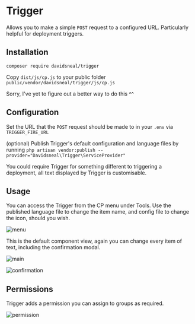 # Trigger

Allows you to make a simple `POST` request to a configured URL. Particularly helpful for deployment triggers.

## Installation 

`composer require davidsneal/trigger`

Copy `dist/js/cp.js` to your public folder `public/vendor/davidsneal/trigger/js/cp.js`

Sorry, I've yet to figure out a better way to do this ^^

## Configuration

Set the URL that the `POST` request should be made to in your `.env` via `TRIGGER_FIRE_URL`

(optional) Publish Trigger's default configuration and language files by running `php artisan vendor:publish --provider="Davidsneal\Trigger\ServiceProvider"`

You could require Trigger for something different to triggering a deployment, all text displayed by Trigger is customisable.

## Usage

You can access the Trigger from the CP menu under Tools. Use the published language file to change the item name, and config file to change the icon, should you wish.

![menu](https://github.com/davidsneal/statamic-trigger/blob/master/img/menu.png?raw=true)

This is the default component view, again you can change every item of text, including the confirmation modal.

![main](https://github.com/davidsneal/statamic-trigger/blob/master/img/main-screen.png?raw=true)

![confirmation](https://github.com/davidsneal/statamic-trigger/blob/master/img/confirmation.png?raw=true)

## Permissions

Trigger adds a permission you can assign to groups as required.

![permission](https://github.com/davidsneal/statamic-trigger/blob/master/img/permission.png?raw=true)
